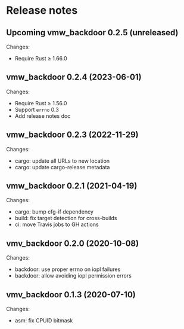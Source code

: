 # Release notes

## Upcoming vmw_backdoor 0.2.5 (unreleased)

Changes:

- Require Rust ≥ 1.66.0


## vmw_backdoor 0.2.4 (2023-06-01)

Changes:

- Require Rust ≥ 1.56.0
- Support `errno` 0.3
- Add release notes doc


## vmw_backdoor 0.2.3 (2022-11-29)

Changes:

- cargo: update all URLs to new location
- cargo: update cargo-release metadata


## vmw_backdoor 0.2.1 (2021-04-19)

Changes:

- cargo: bump cfg-if dependency
- build: fix target detection for cross-builds
- ci: move Travis jobs to GH actions


## vmv_backdoor 0.2.0 (2020-10-08)

Changes:

- backdoor: use proper errno on iopl failures
- backdoor: allow avoiding iopl permission errors


## vmv_backdoor 0.1.3 (2020-07-10)

Changes:

- asm: fix CPUID bitmask
